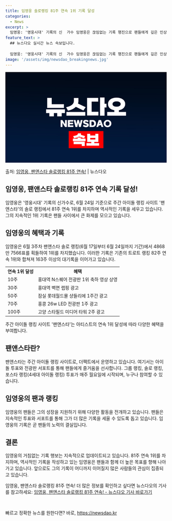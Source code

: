 ```yaml
---
title: 임영웅 솔로랭킹 81주 연속 1위 기록 달성
categories:
  - News
excerpt: >
  임영웅: '영웅시대' 기록의 신  가수 임영웅은 끊임없는 기록 행진으로 팬들에게 깊은 인상을 주고 있습니다.…
feature_text: >
  ## 뉴스다오 실시간 뉴스 속보입니다.

  임영웅: '영웅시대' 기록의 신  가수 임영웅은 끊임없는 기록 행진으로 팬들에게 깊은 인상을 주고 있습니다.…
image: '/assets/img/newsdao_breakingnews.jpg'
---
```


![뉴스다오 속보](/assets/img/newsdao_breakingnews.jpg)

<p>출처: <a href="https://newsdao.kr/4393" rel="dofollow">임영웅, 팬앤스타 솔로랭킹 81주 연속!</a> | 뉴스다오</p>

<h2>임영웅, 팬앤스타 솔로랭킹 81주 연속 기록 달성!</h2>

<p data-ke-size="size16">임영웅은 '영웅시대' 기록의 신가수로, 6월 24일 기준으로 주간 아이돌 랭킹 사이트 '팬앤스타'의 솔로 랭킹에서 81주 연속 1위를 차지하며 역사적인 기록을 세우고 있습니다. 그의 지속적인 1위 기록은 팬들 사이에서 큰 화제를 모으고 있습니다.</p>

<h2 data-ke-size="size24">임영웅의 혜택과 기록</h2>

<p data-ke-size="size16">임영웅은 6월 3주차 팬앤스타 솔로 랭킹(6월 17일부터 6월 24일까지 기간)에서 4868만 7566표를 획들하여 1위를 차지했습니다. 이러한 기록은 기존의 트로트 랭킹 82주 연속 1위와 합쳐져 163주 이상의 대기록을 이어가고 있습니다.</p>

<table>
    <tr>
        <th>연속 1위 달성</th>
        <th>혜택</th>
    </tr>
    <tr>
        <td>10주</td>
        <td>홍대역 N스퀘어 전광판 1위 축하 영상 상영</td>
    </tr>
    <tr>
        <td>30주</td>
        <td>홍대역 벽면 랩핑 광고</td>
    </tr>
    <tr>
        <td>50주</td>
        <td>잠실 롯데월드몰 샹들리에 1주간 광고</td>
    </tr>
    <tr>
        <td>70주</td>
        <td>홍콩 26w LED 전광판 1주 광고</td>
    </tr>
    <tr>
        <td>100주</td>
        <td>고양 스타필드 미디어 타워 2주 광고</td>
    </tr>
</table>

<p data-ke-size="size16">주간 아이돌 랭킹 사이트 '팬앤스타'는 아티스트의 연속 1위 달성에 따라 다양한 혜택을 부여합니다.</p>

<h2 data-ke-size="size24">팬앤스타란?</h2>

<p data-ke-size="size16">팬앤스타는 주간 아이돌 랭킹 사이트로, 더팩트에서 운영하고 있습니다. 여기서는 아이돌 투표와 전광판 서포트를 통해 팬들에게 즐거움을 선사합니다. 그룹 랭킹, 솔로 랭킹, 포스타 랭킹(4세대 아이돌 랭킹) 투표가 매주 월요일에 시작되며, 누구나 참여할 수 있습니다.</p>

<h2 data-ke-size="size24">임영웅의 팬과 랭킹</h2>

<p data-ke-size="size16">임영웅의 팬들은 그의 성장을 지원하기 위해 다양한 활동을 전개하고 있습니다. 팬들은 지속적인 투표와 서포트를 통해 그가 더 많은 기록을 세울 수 있도록 돕고 있습니다. 임영웅의 기록은 곧 팬들의 노력의 결실입니다.</p>

<h2 data-ke-size="size24">결론</h2>

<p data-ke-size="size16">임영웅의 거침없는 기록 행보는 지속적으로 업데이트되고 있습니다. 81주 연속 1위를 차지하며, 역사적인 기록을 작성하고 있는 임영웅은 팬들과 함께 더 높은 목표를 향해 나아가고 있습니다. 앞으로도 그의 기록이 어디까지 이어질지 많은 사람들의 관심이 집중되고 있습니다.</p>

<p data-ke-size="size16">임영웅, 팬앤스타 솔로랭킹 81주 연속! 더 많은 정보를 확인하고 싶다면 뉴스다오의 기사를 참고하세요: <a href="https://newsdao.kr/4393">임영웅, 팬앤스타 솔로랭킹 81주 연속! - 뉴스다오 기사 바로가기</a></p>
<p data-ke-size="size16">&nbsp;</p> 

빠르고 정확한 뉴스를 원한다면? 바로, <a href="https://newsdao.kr" rel="dofollow">https://newsdao.kr</a>


    
